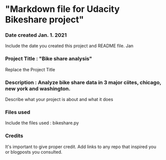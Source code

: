 <h1> "Markdown file for Udacity Bikeshare project" 

### Date created Jan. 1. 2021
Include the date you created this project and README file.
Jan

### Project Title : "Bike share analysis"
Replace the Project Title

### Description : Analyze bike share data in 3 major ciites, chicago, new york and washington.
Describe what your project is about and what it does

### Files used
Include the files used : bikeshare.py

### Credits
It's important to give proper credit. Add links to any repo that inspired you or blogposts you consulted.

